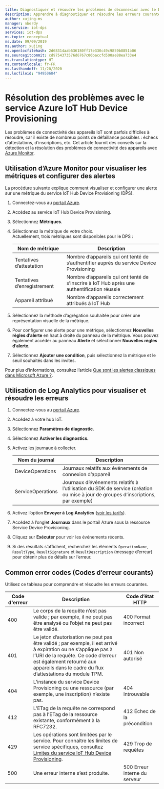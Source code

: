 ```yaml
---
title: Diagnostiquer et résoudre les problèmes de déconnexion avec le DPS IoT Hub
description: Apprendre à diagnostiquer et résoudre les erreurs courantes de connectivité des appareils pour le service Azure IoT Hub Device Provisioning (DPS)
author: xujing-ms
manager: nberdy
ms.service: iot-dps
services: iot-dps
ms.topic: conceptual
ms.date: 09/09/2019
ms.author: xujing
ms.openlocfilehash: 2d68314aab636180ff17e330c49c9859b8851b06
ms.sourcegitcommit: cd9754373576d6767c06baccfd500ae88ea733e4
ms.translationtype: HT
ms.contentlocale: fr-FR
ms.lasthandoff: 11/20/2020
ms.locfileid: "94950684"
---
```

# <a name="troubleshooting-with-azure-iot-hub-device-provisioning-service"></a>Résolution des problèmes avec le service Azure IoT Hub Device Provisioning

Les problèmes de connectivité des appareils IoT sont parfois difficiles à résoudre, car il existe de nombreux points de défaillance possibles : échecs d’attestations, d’inscriptions, etc. Cet article fournit des conseils sur la détection et la résolution des problèmes de connectivité des appareils avec [Azure Monitor](../azure-monitor/overview.md).

## <a name="using-azure-monitor-to-view-metrics-and-set-up-alerts"></a>Utilisation d’Azure Monitor pour visualiser les métriques et configurer des alertes

La procédure suivante explique comment visualiser et configurer une alerte sur une métrique du service IoT Hub Device Provisioning (DPS). 

1. Connectez-vous au [portail Azure](https://portal.azure.com).

2. Accédez au service IoT Hub Device Provisioning.

3. Sélectionnez **Métriques**.

4. Sélectionnez la métrique de votre choix. 
   <br />Actuellement, trois métriques sont disponibles pour le DPS :

    | Nom de métrique | Description |
    |-------|------------|
    | Tentatives d’attestation | Nombre d’appareils qui ont tenté de s’authentifier auprès du service Device Provisioning|
    | Tentatives d’enregistrement | Nombre d’appareils qui ont tenté de s’inscrire à IoT Hub après une authentification réussie|
    | Appareil attribué | Nombre d’appareils correctement attribués à IoT Hub|

5. Sélectionnez la méthode d’agrégation souhaitée pour créer une représentation visuelle de la métrique. 

6. Pour configurer une alerte pour une métrique, sélectionnez **Nouvelles règles d’alerte** en haut à droite du panneau de la métrique. Vous pouvez également accéder au panneau **Alerte** et sélectionner **Nouvelles règles d’alerte**.

7. Sélectionnez **Ajouter une condition**, puis sélectionnez la métrique et le seuil souhaités dans les invites.

Pour plus d’informations, consultez l’article [Que sont les alertes classiques dans Microsoft Azure ?](../azure-monitor/platform/alerts-overview.md).

## <a name="using-log-analytic-to-view-and-resolve-errors"></a>Utilisation de Log Analytics pour visualiser et résoudre les erreurs

1. Connectez-vous au [portail Azure](https://portal.azure.com).

2. Accédez à votre hub IoT.

3. Sélectionnez **Paramètres de diagnostic**.

4. Sélectionnez **Activer les diagnostics**.

5. Activez les journaux à collecter.

    | Nom du journal | Description |
    |-------|------------|
    | DeviceOperations | Journaux relatifs aux événements de connexion d’appareil |
    | ServiceOperations | Journaux d’événements relatifs à l’utilisation du SDK de service (création ou mise à jour de groupes d’inscriptions, par exemple)|

6. Activez l’option **Envoyer à Log Analytics** ([voir les tarifs](https://azure.microsoft.com/pricing/details/log-analytics/)). 

7. Accédez à l’onglet **Journaux** dans le portail Azure sous la ressource Service Device Provisioning.

8. Cliquez sur **Exécuter** pour voir les événements récents.

9. Si des résultats s’affichent, recherchez les éléments `OperationName`, `ResultType`, `ResultSignature` et `ResultDescription` (message d’erreur) pour obtenir plus de détails sur l’erreur.


## <a name="common-error-codes"></a>Common error codes (Codes d’erreur courants)
Utilisez ce tableau pour comprendre et résoudre les erreurs courantes.

| Code d'erreur| Description | Code d’état HTTP |
|-------|------------|------------|
| 400 | Le corps de la requête n’est pas valide ; par exemple, il ne peut pas être analysé ou l’objet ne peut pas être validé.| 400 Format incorrect |
| 401 | Le jeton d’autorisation ne peut pas être validé ; par exemple, il est arrivé à expiration ou ne s’applique pas à l’URI de la requête. Ce code d’erreur est également retourné aux appareils dans le cadre du flux d’attestations du module TPM. | 401 Non autorisé|
| 404 | L’instance du service Device Provisioning ou une ressource (par exemple, une inscription) n’existe pas. |404 Introuvable |
| 412 | L’ETag de la requête ne correspond pas à l’ETag de la ressource existante, conformément à la RFC7232. | 412 Échec de la précondition |
| 429 | Les opérations sont limitées par le service. Pour connaître les limites de service spécifiques, consultez [Limites du service IoT Hub Device Provisioning](../azure-resource-manager/management/azure-subscription-service-limits.md#iot-hub-device-provisioning-service-limits). | 429 Trop de requêtes |
| 500 | Une erreur interne s’est produite. | 500 Erreur interne du serveur|